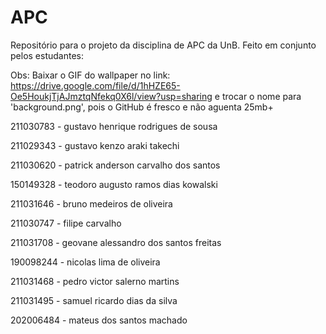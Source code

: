 # APC
Repositório para o projeto da disciplina de APC da UnB. 
Feito em conjunto pelos estudantes:

Obs: Baixar o GIF do wallpaper no link: https://drive.google.com/file/d/1hHZE65-Oe5HoukjTjAJmztqNfekq0X6l/view?usp=sharing e trocar o nome para 'background.png', pois o GitHub é fresco e não aguenta 25mb+

211030783 - gustavo henrique rodrigues de sousa

211029343 - gustavo kenzo araki takechi

211030620 - patrick anderson carvalho dos santos

150149328 - teodoro augusto ramos dias kowalski

211031646 - bruno medeiros de oliveira

211030747 - filipe carvalho

211031708 - geovane alessandro dos santos freitas

190098244 - nicolas lima de oliveira

211031468 - pedro victor salerno martins

211031495 - samuel ricardo dias da silva

202006484 - mateus dos santos machado
